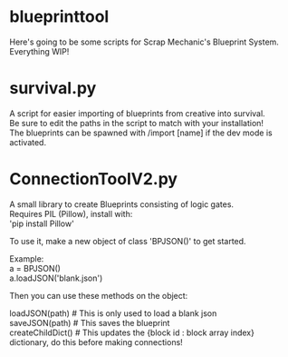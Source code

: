 # blueprinttool

<p>
Here's going to be some scripts for Scrap Mechanic's Blueprint System. Everything WIP!
</p>

# survival.py

<p>
A script for easier importing of blueprints from creative into survival.<br>
Be sure to edit the paths in the script to match with your installation!<br>
The blueprints can be spawned with /import [name] if the dev mode is activated.
</p>

# ConnectionToolV2.py

<p>A small library to create Blueprints consisting of logic gates.<br>
Requires PIL (Pillow), install with:<br>
'pip install Pillow'

To use it, make a new object of class 'BPJSON()' to get started.

Example:<br>
a = BPJSON()<br>
a.loadJSON('blank.json')


Then you can use these methods on the object:

loadJSON(path) # This is only used to load a blank json<br>
saveJSON(path) # This saves the blueprint<br>
createChildDict() # This updates the {block id : block array index} dictionary, do this before making connections!
</p>
